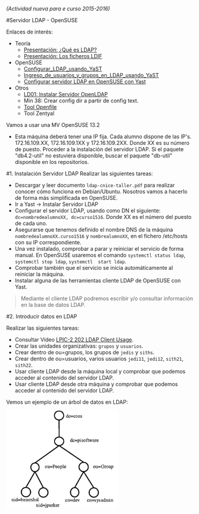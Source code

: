 
*(Actividad nueva para e curso 2015-2016)*

#Servidor LDAP - OpenSUSE

Enlaces de interés:
* Teoría
    * [Presentación: ¿Qué es LDAP?](http://www.youtube.com/watch?v=CXe0Wxqep_g)
    * [Presentación: Los ficheros LDIF](http://www.youtube.com/watch?v=ccFT94M-c4Y)
* OpenSUSE
    * [Configurar_LDAP_usando_YaST](https://es.opensuse.org/Configurar_LDAP_usando_YaST)
    * [Ingreso_de_usuarios_y_grupos_en_LDAP_usando_YaST](https://es.opensuse.org/Ingreso_de_usuarios_y_grupos_en_LDAP_usando_YaST)
    * [Configurar servidor LDAP en OpenSUSE con Yast](http://www.youtube.com/watch?v=NsQ1zPpoVBc)
* Otros
    * [LD01: Instalar Servidor OpenLDAP](http://www.youtube.com/watch?v=E0mIYO_vbx8)
    * Min 38: Crear config dir a partir de config text.
    * [Tool Openfile](http://www.openfiler.com/)
    * Tool Zentyal

Vamos a usar una MV OpenSUSE 13.2
* Esta máquina deberá tener una IP fija. Cada alumno dispone de las IP's. 172.16.109.XX, 172.16.109.1XX y 172.16.109.2XX. Donde XX es su número de puesto.
    Proceder a la instalación del servidor LDAP. Si el paquete "db4.2-util" no estuviera disponible, buscar el paquete "db-util" disponible en los repositorios.

#1. Instalación Servidor LDAP
Realizar las siguientes tareas:
* Descargar y leer documento `ldap-cnice-taller.pdf` para realizar conocer cómo funciona en Debian/Ubuntu.
Nosotros vamos a hacerlo de forma más simplificada en OpenSUSE.
* Ir a Yast -> Instalar Servidor LDAP
* Configurar el servidor LDAP, usando como DN el siguiente: `dc=nombredealumnoXX, dc=curso1516`.
Donde XX es el número del puesto de cada uno.
* Asegurarse que tenemos definido el nombre DNS de la máquina `nombredealumnoXX.curso1516` y
`nombrealumnoXX`,  en el fichero /etc/hosts con su IP correspondiente.
* Una vez instalado, comprobar a parar y reiniciar el servicio de forma manual. En OpenSUSE usaremos
el comando `systemctl status ldap`, `systemctl stop ldap`, `systemctl  start ldap`.
* Comprobar también que el servicio se inicia automáticamente al reiniciar la máquina. 
* Instalar alguna de las herramientas cliente LDAP de OpenSUSE con Yast.

> Mediante el cliente LDAP podremos escribir y/o consultar información en la base de datos LDAP.

#2. Introducir datos en LDAP


Realizar las siguientes tareas:
* Consultar Vídeo [LPIC-2 202 LDAP Client Usage](http://www.youtube.com/embed/ZAHj93YWY84).
* Crear las unidades organizativas: `grupos` y `usuarios`.
* Crear dentro de ou=grupos, los grupos de `jedis` y `siths`.
* Crear dentro de ou=usuarios, varios usuarios `jedi11`, `jedi12`, `sith21`, `sith22`.
* Usar cliente LDAP desde la máquina local y comprobar que podemos acceder al contenido del servidor LDAP.
* Usar cliente LDAP desde otra máquina y comprobar que podemos acceder al contenido del servidor LDAP.

Vemos un ejemplo de un árbol de datos en LDAP:

![arbol](./images/arbol.png)
